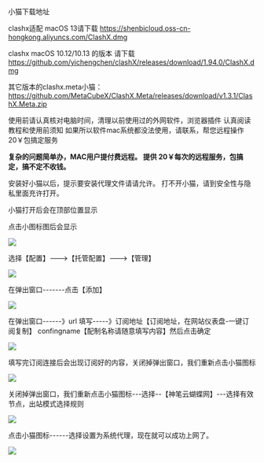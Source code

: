 小猫下载地址

clashx适配 macOS 13请下载   https://shenbicloud.oss-cn-hongkong.aliyuncs.com/ClashX.dmg

clashx macOS 10.12/10.13 的版本 请下载 https://github.com/yichengchen/clashX/releases/download/1.94.0/ClashX.dmg

其它版本的clashx.meta小猫：https://github.com/MetaCubeX/ClashX.Meta/releases/download/v1.3.1/ClashX.Meta.zip

使用前请认真核对电脑时间，清理以前使用过的外网软件，浏览器插件
认真阅读教程和使用前须知
如果所以软件mac系统都没法使用，请联系，帮您远程操作20￥包搞定服务

**复杂的问题简单办，MAC用户提付费远程。
提供 20￥每次的远程服务，包搞定，搞不定不收钱。**

安装好小猫以后，提示要安装代理文件请请允许。
打不开小猫，请到安全性与隐私里面充许打开。


小猫打开后会在顶部位置显示

点击小图标图后会显示

![](https://btflycloud.oss-cn-hongkong.aliyuncs.com/images/clashx/1.png)


选择【配置】--->【托管配置】--->【管理】

![](https://btflycloud.oss-cn-hongkong.aliyuncs.com/images/clashx/2.png)


在弹出窗口-------点击【添加】

![](https://btflycloud.oss-cn-hongkong.aliyuncs.com/images/clashx/3.png)


在弹出窗口------》url 填写-----》订阅地址【订阅地址，在网站仪表盘-一键订阅复制】
confingname【配制名称请随意填写内容】然后点击确定

![](https://btflycloud.oss-cn-hongkong.aliyuncs.com/images/clashx/4.png)



填写完订阅连接后会出现订阅好的内容，关闭掉弹出窗口，我们重新点击小猫图标



![](https://btflycloud.oss-cn-hongkong.aliyuncs.com/images/clashx/5.png)




关闭掉弹出窗口，我们重新点击小猫图标---选择--【神笔云蝴蝶网】---选择有效节点，出站模式选择规则

![](https://btflycloud.oss-cn-hongkong.aliyuncs.com/images/clashx/6.png)




点击小猫图标------选择设置为系统代理，现在就可以成功上网了。


![](https://btflycloud.oss-cn-hongkong.aliyuncs.com/images/clashx/7.png)